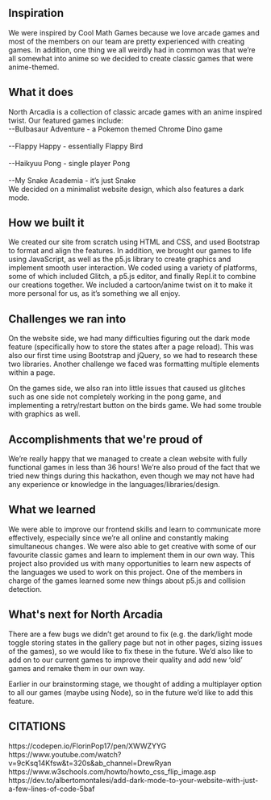 <h2> Inspiration </h2>
We were inspired by Cool Math Games because we love arcade games and most of the members on our team are pretty experienced with creating games. In addition, one thing we all weirdly had in common was that we’re all somewhat into anime so we decided to create classic games that were anime-themed.

<h2> What it does </h2>
North Arcadia is a collection of classic arcade games with an anime inspired twist. Our featured games include:
<br>--Bulbasaur Adventure - a Pokemon themed Chrome Dino game </br>
<br>--Flappy Happy - essentially Flappy Bird </br>
<br>--Haikyuu Pong - single player Pong </br>
<br>--My Snake Academia - it’s just Snake </br>
We decided on a minimalist website design, which also features a dark mode.

<h2> How we built it </h2>
We created our site from scratch using HTML and CSS, and used Bootstrap to format and align the features. In addition, we brought our games to life using JavaScript, as well as the p5.js library to create graphics and implement smooth user interaction. We coded using a variety of platforms, some of which included Glitch, a p5.js editor, and finally Repl.it to combine our creations together. We included a cartoon/anime twist on it to make it more personal for us, as it’s something we all enjoy.

<h2> Challenges we ran into </h2>
On the website side, we had many difficulties figuring out the dark mode feature (specifically how to store the states after a page reload). This was also our first time using Bootstrap and jQuery, so we had to research these two libraries. Another challenge we faced was formatting multiple elements within a page.

On the games side, we also ran into little issues that caused us glitches such as one side not completely working in the pong game, and implementing a retry/restart button on the birds game. We had some trouble with graphics as well.

<h2> Accomplishments that we're proud of </h2>
We’re really happy that we managed to create a clean website with fully functional games in less than 36 hours! We’re also proud of the fact that we tried new things during this hackathon, even though we may not have had any experience or knowledge in the languages/libraries/design.

<h2> What we learned </h2>
We were able to improve our frontend skills and learn to communicate more effectively, especially since we’re all online and constantly making simultaneous changes. We were also able to get creative with some of our favourite classic games and learn to implement them in our own way. This project also provided us with many opportunities to learn new aspects of the languages we used to work on this project. One of the members in charge of the games learned some new things about p5.js and collision detection.

<h2> What's next for North Arcadia </h2>
There are a few bugs we didn’t get around to fix (e.g. the dark/light mode toggle storing states in the gallery page but not in other pages, sizing issues of the games), so we would like to fix these in the future. We’d also like to add on to our current games to improve their quality and add new ‘old’ games and remake them in our own way.

Earlier in our brainstorming stage, we thought of adding a multiplayer option to all our games (maybe using Node), so in the future we’d like to add this feature.



<h2> CITATIONS </h2>
https://codepen.io/FlorinPop17/pen/XWWZYYG
https://www.youtube.com/watch?v=9cKsq14Kfsw&t=320s&ab_channel=DrewRyan
https://www.w3schools.com/howto/howto_css_flip_image.asp
https://dev.to/albertomontalesi/add-dark-mode-to-your-website-with-just-a-few-lines-of-code-5baf 
